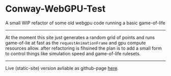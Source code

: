 # Conway-WebGPU-Test
A small WIP refactor of some old webgpu code running a basic game-of-life

---

At the moment this site just generates a random grid of points and runs game-of-lie at fast as the `requestAnimationFrame` and gpu compute resources allow. after refactoring is fihsined the plan is to add a small form to control things like simulation speed and game-of-life rulesets.
 
 ---
 Live (static-site) version avliable as github-page [here](https://wolly01.github.io/Conway-WebGPU-Test/).
